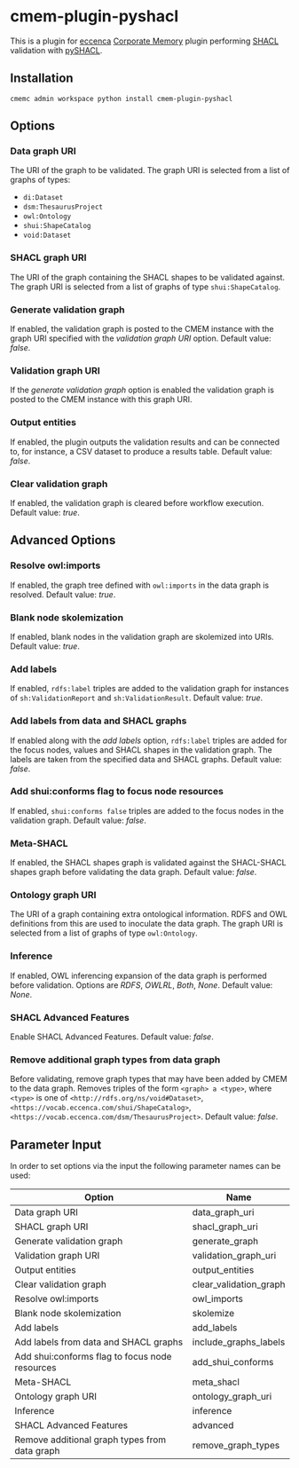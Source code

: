 # cmem-plugin-pyshacl

This is a plugin for [eccenca](https://eccenca.com) [Corporate Memory](https://documentation.eccenca.com) plugin performing [SHACL](https://www.w3.org/TR/shacl/) validation with [pySHACL](https://github.com/RDFLib/pySHACL).

## Installation

```
cmemc admin workspace python install cmem-plugin-pyshacl
```

## Options

### Data graph URI

The URI of the graph to be validated. The graph URI is selected from a list of graphs of types:
- `di:Dataset`
- `dsm:ThesaurusProject`
- `owl:Ontology`
- `shui:ShapeCatalog`
- `void:Dataset`

### SHACL graph URI

The URI of the graph containing the SHACL shapes to be validated against. The graph URI is selected from a list of graphs of type `shui:ShapeCatalog`.

### Generate validation graph

If enabled, the validation graph is posted to the CMEM instance with the graph URI specified with the *validation graph URI* option. Default value: *false*.

### Validation graph URI

If the *generate validation graph* option is enabled the validation graph is posted to the CMEM instance with this graph URI.

### Output entities

If enabled, the plugin outputs the validation results and can be connected to, for instance, a CSV dataset to produce a results table. Default value: *false*.

### Clear validation graph

If enabled, the validation graph is cleared before workflow execution. Default value: *true*.

## Advanced Options

### Resolve owl:imports

If enabled, the graph tree defined with `owl:imports` in the data graph is resolved. Default value: *true*.

### Blank node skolemization

If enabled, blank nodes in the validation graph are skolemized into URIs. Default value: *true*.

### Add labels

If enabled, `rdfs:label` triples are added to the validation graph for instances of `sh:ValidationReport` and `sh:ValidationResult`. Default value: *true*.

### Add labels from data and SHACL graphs

If enabled along with the *add labels* option, `rdfs:label` triples are added for the focus nodes, values and SHACL shapes in the validation graph. The labels are taken from the specified data and SHACL graphs. Default value: *false*.

### Add shui:conforms flag to focus node resources

If enabled, `shui:conforms false` triples are added to the focus nodes in the validation graph. Default value: *false*.

### Meta-SHACL

If enabled, the SHACL shapes graph is validated against the SHACL-SHACL shapes graph before validating the data graph. Default value: *false*.

### Ontology graph URI

The URI of a graph containing extra ontological information. RDFS and OWL definitions from this are used to inoculate the data graph. The graph URI is selected from a list of graphs of type `owl:Ontology`.

### Inference

If enabled, OWL inferencing expansion of the data graph is performed before validation. Options are *RDFS*, *OWLRL*, *Both*, *None*. Default value: *None*.

### SHACL Advanced Features

Enable SHACL Advanced Features. Default value: *false*.

### Remove additional graph types from data graph

Before validating, remove graph types that may have been added by CMEM to the data graph. Removes triples of the form `<graph> a <type>`, where `<type>` is one
of `<http://rdfs.org/ns/void#Dataset>`, `<https://vocab.eccenca.com/shui/ShapeCatalog>`, `<https://vocab.eccenca.com/dsm/ThesaurusProject>`. Default value: *false*.

## Parameter Input

In order to set options via the input the following parameter names can be used:

| Option                                         | Name                   |
|------------------------------------------------|------------------------|
| Data graph URI                                 | data_graph_uri         |
| SHACL graph URI                                | shacl_graph_uri        |
| Generate validation graph                      | generate_graph         |
| Validation graph URI                           | validation_graph_uri   |
| Output entities                                | output_entities        |
| Clear validation graph                         | clear_validation_graph |
| Resolve owl:imports                            | owl_imports            |
| Blank node skolemization                       | skolemize              |
| Add labels                                     | add_labels             |
| Add labels from data and SHACL graphs          | include_graphs_labels  |
| Add shui:conforms flag to focus node resources | add_shui_conforms      | 
| Meta-SHACL                                     | meta_shacl             |
| Ontology graph URI                             | ontology_graph_uri     |
| Inference                                      | inference              |
| SHACL Advanced Features                        | advanced               |
| Remove additional graph types from data graph  | remove_graph_types     |  